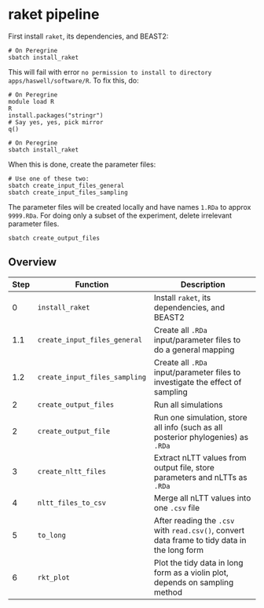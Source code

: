 # raket pipeline

First install `raket`, its dependencies, and BEAST2:

```
# On Peregrine
sbatch install_raket
```

This will fail with error `no permission to install to directory apps/haswell/software/R`.
To fix this, do:

```
# On Peregrine
module load R
R
install.packages("stringr")
# Say yes, yes, pick mirror
q()
```

```
# On Peregrine
sbatch install_raket
```

When this is done, create the parameter files:

```
# Use one of these two:
sbatch create_input_files_general
sbatch create_input_files_sampling
```

The parameter files will be created locally and have names `1.RDa` to approx `9999.RDa`.
For doing only a subset of the experiment, delete irrelevant parameter files. 

```
sbatch create_output_files
```


## Overview

Step|Function|Description
---|---|---
0|`install_raket`|Install `raket`, its dependencies, and BEAST2
1.1|`create_input_files_general`|Create all `.RDa` input/parameter files to do a general mapping
1.2|`create_input_files_sampling`|Create all `.RDa` input/parameter files to investigate the effect of sampling
2|`create_output_files`|Run all simulations
2|`create_output_file`|Run one simulation, store all info (such as all posterior phylogenies) as `.RDa`
3|`create_nltt_files`|Extract nLTT values from output file, store parameters and nLTTs as `.RDa`
4|`nltt_files_to_csv`|Merge all nLTT values into one `.csv` file
5|`to_long`|After reading the `.csv` with `read.csv()`, convert data frame to tidy data in the long form
6|`rkt_plot`|Plot the tidy data in long form as a violin plot, depends on sampling method


